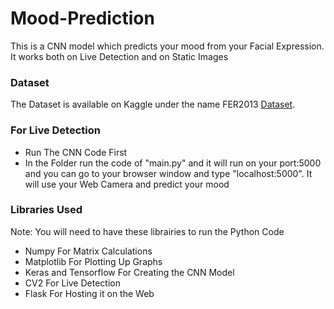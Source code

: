# Mood-Prediction
<p>This is a CNN model which predicts your mood from your Facial Expression. It works both on Live Detection and on Static Images<p>

<h3>Dataset</h3>
<p>The Dataset is available on Kaggle under the name FER2013 <a target="_blank" href="https://www.kaggle.com/c/challenges-in-representation-learning-facial-expression-recognition-challenge/data">Dataset</a>.

<h3>For Live Detection</h3>
<ul>
    <li>Run The CNN Code First</li>
    <li>In the Folder run the code of "main.py" and it will run on your port:5000 and you can go to your browser window and type "localhost:5000". It will use your Web Camera and predict your mood </li>
</ul>

<h3>Libraries Used</h3>
<p>Note: You will need to have these librairies to run the Python Code</p>
<ul>
    <li>Numpy For Matrix Calculations</li>
    <li>Matplotlib For Plotting Up Graphs</li>
    <li>Keras and Tensorflow For Creating the CNN Model</li>
    <li>CV2 For Live Detection</li>
    <li>Flask For Hosting it on the Web</li>
</ul>